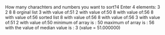 How many charachters and numbers you want to sort?4
Enter 4 elements:
3
2
8
8
orginal list
3 with value of:51
2 with value of:50
8 with value of:56
8 with value of:56
sorted list
8 with value of:56
8 with value of:56
3 with value of:51
2 with value of:50
minimum of array is : 50
maximum of array is : 56 with the value of
median value is : 3 (value = 51.000000)

